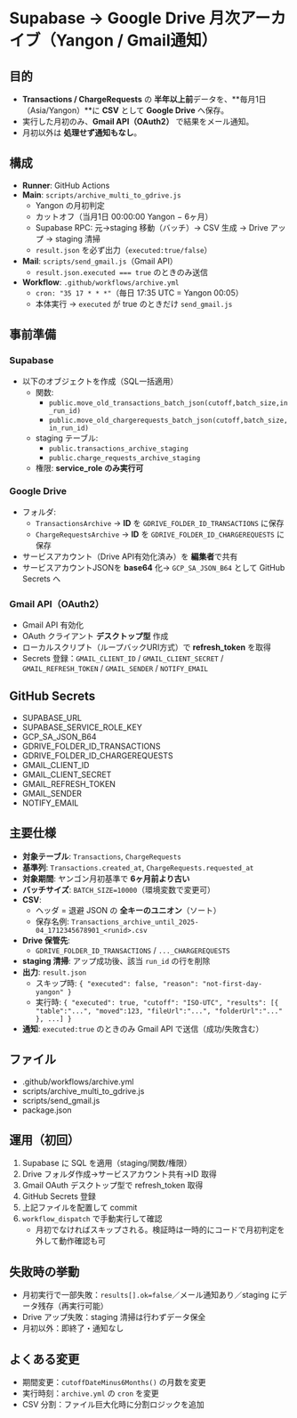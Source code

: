 # Supabase → Google Drive 月次アーカイブ（Yangon / Gmail通知）

## 目的
- **Transactions / ChargeRequests** の **半年以上前**データを、**毎月1日（Asia/Yangon）**に **CSV** として **Google Drive** へ保存。
- 実行した月初のみ、**Gmail API（OAuth2）** で結果をメール通知。
- 月初以外は **処理せず通知もなし**。

## 構成
- **Runner**: GitHub Actions
- **Main**: `scripts/archive_multi_to_gdrive.js`
  - Yangon の月初判定
  - カットオフ（当月1日 00:00:00 Yangon − 6ヶ月）
  - Supabase RPC: 元→staging 移動（バッチ）→ CSV 生成 → Drive アップ → staging 清掃
  - `result.json` を必ず出力（`executed:true/false`）
- **Mail**: `scripts/send_gmail.js`（Gmail API）
  - `result.json.executed === true` のときのみ送信
- **Workflow**: `.github/workflows/archive.yml`
  - `cron: "35 17 * * *"`（毎日 17:35 UTC = Yangon 00:05）
  - 本体実行 → `executed` が true のときだけ `send_gmail.js`

## 事前準備

### Supabase
- 以下のオブジェクトを作成（SQL一括適用）
  - 関数:
    - `public.move_old_transactions_batch_json(cutoff,batch_size,in_run_id)`
    - `public.move_old_chargerequests_batch_json(cutoff,batch_size,in_run_id)`
  - staging テーブル:
    - `public.transactions_archive_staging`
    - `public.charge_requests_archive_staging`
  - 権限: **service_role のみ実行可**

### Google Drive
- フォルダ:
  - `TransactionsArchive` → **ID** を `GDRIVE_FOLDER_ID_TRANSACTIONS` に保存
  - `ChargeRequestsArchive` → **ID** を `GDRIVE_FOLDER_ID_CHARGEREQUESTS` に保存
- サービスアカウント（Drive API有効化済み）を **編集者**で共有
- サービスアカウントJSONを **base64** 化→ `GCP_SA_JSON_B64` として GitHub Secrets へ

### Gmail API（OAuth2）
- Gmail API 有効化
- OAuth クライアント **デスクトップ型** 作成
- ローカルスクリプト（ループバックURI方式）で **refresh_token** を取得
- Secrets 登録：`GMAIL_CLIENT_ID` / `GMAIL_CLIENT_SECRET` / `GMAIL_REFRESH_TOKEN` / `GMAIL_SENDER` / `NOTIFY_EMAIL`

## GitHub Secrets
- SUPABASE_URL
- SUPABASE_SERVICE_ROLE_KEY
- GCP_SA_JSON_B64
- GDRIVE_FOLDER_ID_TRANSACTIONS
- GDRIVE_FOLDER_ID_CHARGEREQUESTS
- GMAIL_CLIENT_ID
- GMAIL_CLIENT_SECRET
- GMAIL_REFRESH_TOKEN
- GMAIL_SENDER
- NOTIFY_EMAIL


## 主要仕様
- **対象テーブル**: `Transactions`, `ChargeRequests`
- **基準列**: `Transactions.created_at`, `ChargeRequests.requested_at`
- **対象期間**: ヤンゴン月初基準で **6ヶ月前より古い**
- **バッチサイズ**: `BATCH_SIZE=10000`（環境変数で変更可）
- **CSV**:
  - ヘッダ = 退避 JSON の **全キーのユニオン**（ソート）
  - 保存名例: `Transactions_archive_until_2025-04_1712345678901_<runid>.csv`
- **Drive 保管先**:
  - `GDRIVE_FOLDER_ID_TRANSACTIONS` / `..._CHARGEREQUESTS`
- **staging 清掃**: アップ成功後、該当 `run_id` の行を削除
- **出力**: `result.json`
  - スキップ時: `{ "executed": false, "reason": "not-first-day-yangon" }`
  - 実行時: `{ "executed": true, "cutoff": "ISO-UTC", "results": [{ "table":"...", "moved":123, "fileUrl":"...", "folderUrl":"..." }, ...] }`
- **通知**: `executed:true` のときのみ Gmail API で送信（成功/失敗含む）

## ファイル
- .github/workflows/archive.yml
- scripts/archive_multi_to_gdrive.js
- scripts/send_gmail.js
- package.json


## 運用（初回）
1. Supabase に SQL を適用（staging/関数/権限）
2. Drive フォルダ作成→サービスアカウント共有→ID 取得
3. Gmail OAuth デスクトップ型で refresh_token 取得
4. GitHub Secrets 登録
5. 上記ファイルを配置して commit
6. `workflow_dispatch` で手動実行して確認  
   - 月初でなければスキップされる。検証時は一時的にコードで月初判定を外して動作確認も可

## 失敗時の挙動
- 月初実行で一部失敗：`results[].ok=false`／メール通知あり／staging にデータ残存（再実行可能）
- Drive アップ失敗：staging 清掃は行わずデータ保全
- 月初以外：即終了・通知なし

## よくある変更
- 期間変更：`cutoffDateMinus6Months()` の月数を変更
- 実行時刻：`archive.yml` の `cron` を変更
- CSV 分割：ファイル巨大化時に分割ロジックを追加